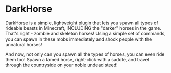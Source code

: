 DarkHorse
=========

DarkHorse is a simple, lightweight plugin that lets you spawn all types
of rideable beasts in Minecraft, INCLUDING the "darker" horses in the
game. That's right - zombie and skeleton horses! Using a simple set of
commands, you can spawn in these mobs immediately and shock people with
the unnatural horses!

And now, not only can you spawn all the types of horses, you can even
ride them too! Spawn a tamed horse, right-click with a saddle, and travel
through the countryside on your noble undead steed!
